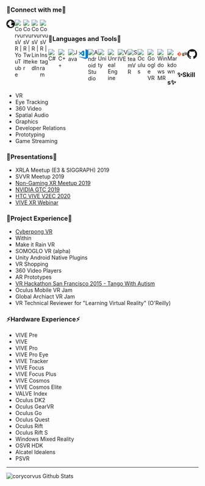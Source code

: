 <!--
-->

### 👋Connect with me👋

[<img align="left" alt="CorvusVR.com" width="22px" src="https://raw.githubusercontent.com/iconic/open-iconic/master/svg/globe.svg" />][website]
[<img align="left" alt="CorvusVR | YouTube" width="22px" src="https://cdn.jsdelivr.net/npm/simple-icons@v3/icons/youtube.svg" />][youtube]
[<img align="left" alt="CorvusVR | Twitter" width="22px" src="https://cdn.jsdelivr.net/npm/simple-icons@v3/icons/twitter.svg" />][twitter]
[<img align="left" alt="CorvusVR | LinkedIn" width="22px" src="https://cdn.jsdelivr.net/npm/simple-icons@v3/icons/linkedin.svg" />][linkedin]
[<img align="left" alt="CorvusVR | Instagram" width="22px" src="https://cdn.jsdelivr.net/npm/simple-icons@v3/icons/instagram.svg" />][instagram]

<br />


### 🔨Languages and Tools🔨
<img align="left" alt="C#" width="26" src="https://user-images.githubusercontent.com/3579516/89849455-64de4e00-db3d-11ea-8581-f45221daabcd.png" />
<img align="left" alt="C++" width="26" src="https://user-images.githubusercontent.com/3579516/89849388-47a97f80-db3d-11ea-99c6-a5d6aed91683.png" />
<img align="left" alt="Java" width="26" src="https://user-images.githubusercontent.com/3579516/89849356-32345580-db3d-11ea-9cf3-94067f1c0e7e.png" />
<img align="left" alt="Visual Studio" width="26" src="https://raw.githubusercontent.com/github/explore/80688e429a7d4ef2fca1e82350fe8e3517d3494d/topics/visual-studio-code/visual-studio-code.png" />
<img align="left" alt="Android Studio" width="26" src="https://user-images.githubusercontent.com/3579516/89849306-17fa7780-db3d-11ea-83e8-ce1be0ee979d.png" />
<img align="left" alt="Unity" width="26" src="https://user-images.githubusercontent.com/3579516/89849500-7f182c00-db3d-11ea-82b7-67de639fbb3f.png" />
<img align="left" alt="Unreal Engine" width="26" src="https://user-images.githubusercontent.com/3579516/89849274-031de400-db3d-11ea-89d4-04f32a1b9360.png" />
<img align="left" alt="VIVE" width="26" src="https://user-images.githubusercontent.com/3579516/89849153-b9cd9480-db3c-11ea-8783-a8b70e4e98cd.png" />
<img align="left" alt="SteamVR" width="26" src="https://user-images.githubusercontent.com/3579516/89849190-d9fd5380-db3c-11ea-8421-5629a60a3809.png" />
<img align="left" alt="Oculus" width="26" src="https://user-images.githubusercontent.com/3579516/89849228-eed9e700-db3c-11ea-9ab2-65e983e50a5e.png" />
<img align="left" alt="Google VR" width="26" src="https://user-images.githubusercontent.com/3579516/89849013-76732600-db3c-11ea-8766-47c1b1ecfb00.jpg" />
<img align="left" alt="Windows MR" width="26" src="https://user-images.githubusercontent.com/3579516/89849075-91de3100-db3c-11ea-83f5-9409d025a96e.png" />
<img align="left" alt="Markdown" width="26" src="https://user-images.githubusercontent.com/3579516/89848972-5c394800-db3c-11ea-8894-75ff94dd3d94.png" />
<img align="left" alt="Git" width="26" src="https://raw.githubusercontent.com/github/explore/80688e429a7d4ef2fca1e82350fe8e3517d3494d/topics/git/git.png" />
<img align="left" alt="GitHub" width="26" src="https://raw.githubusercontent.com/github/explore/78df643247d429f6cc873026c0622819ad797942/topics/github/github.png" />


<br />
<br />


### ✨Skills✨
* VR
* Eye Tracking
* 360 Video
* Spatial Audio
* Graphics
* Developer Relations
* Prototyping
* Game Streaming


### 💬Presentations💬
* XRLA Meetup (E3 & SIGGRAPH) 2019
* SVVR Meetup 2019
* [Non-Gaming XR Meetup 2019](https://www.meetup.com/Non-Gaming-XR/events/262986190/)
* [NVIDIA GTC 2019](https://developer.nvidia.com/gtc/2019/video/S91047)
* [HTC VIVE V2EC 2020](https://www.youtube.com/watch?v=kHNMTxSWXzk)
* [VIVE XR Webinar](https://attendee.gotowebinar.com/register/3864979489729227788)


### 🌱Project Experience🌱
* [Cyberpong VR](https://store.steampowered.com/app/462000/Cyberpong/)
* Within
* Make it Rain VR
* SOMOGLO VR (alpha)
* Unity Android Native Plugins
* VR Shopping
* 360 Video Players
* AR Prototypes
* [VR Hackathon San Francisco 2015 - Tango With Autism](https://uploadvr.com/google-tango-vr/)
* Oculus Mobile VR Jam
* Global Archiact VR Jam
* VR Technical Reviewer for "Learning Virtual Reality" (O'Reilly)


### ⚡Hardware Experience⚡
* VIVE Pre
* VIVE
* VIVE Pro
* VIVE Pro Eye
* VIVE Tracker
* VIVE Focus
* VIVE Focus Plus
* VIVE Cosmos
* VIVE Cosmos Elite
* VALVE Index
* Oculus DK2
* Oculus GearVR
* Oculus Go
* Oculus Quest
* Oculus Rift
* Oculus Rift S
* Windows Mixed Reality
* OSVR HDK
* Alcatel Idealens
* PSVR


---

<img align="left" alt="corycorvus Github Stats" src="https://github-readme-stats.vercel.app/api?username=corycorvus&show_icons=true&hide_border=true&count_private=true" />

<!--
<img align="left" alt="corycorvus Github Stats" src="https://github-readme-stats.vercel.app/api?username=corycorvus&show_icons=true&hide_border=true&count_private=true&theme=cobalt" />
-->


[website]: http://corvusvr.com/
[twitter]: https://twitter.com/corvusvr
[youtube]: https://youtube.com/corycorvus
[instagram]: https://instagram.com/corvus.vr
[linkedin]: https://linkedin.com/in/corycorvus
